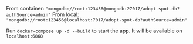 From container: `"mongodb://root:123456@mongodb:27017/adopt-spot-db?authSource=admin"`
From local: `"mongodb://root:123456@localhost:7017/adopt-spot-db?authSource=admin"`

Run `docker-compose up -d --build` to start the app. It will be available on `localhost:6868`